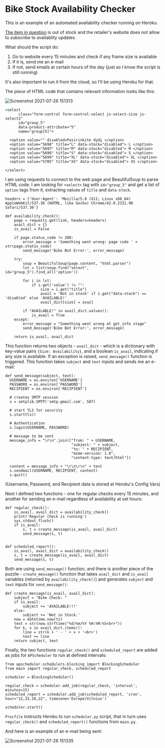 # Bike Stock Availability Checker

This is an example of an automated availability checker running on Heroku.

[The item in question](https://www.decathlon.lt/lt/unlinked/312397-66419-gravel-dviratis-120-su-diskiniai-stabdziais.html#/demodelsize-200m/demodelcolor-8575940?queryID=ecec0e2851f6f79ab57e376ac4c6c656&objectID=2962861) is out of stock and the retailer's website does not allow to subscribe to availablity updates.

What should the script do:
1. Go to website every 15 minutes and check if any frame size is available
2. If it is, send me an e-mail
3. If not, send emails at certain hours of the day (just so I know the script is still running)

It's also important to run it from the cloud, so I'll be using Heroku for that. 

The piece of HTML code that contains relevant information looks like this:

![Screenshot 2021-07-26 151313](https://user-images.githubusercontent.com/59995500/126987355-a27567bc-9de1-4c77-86ef-a31ba8a8f5cc.jpg)


    <select
          class="form-control form-control-select js-select-size js-select2"
          id="group_5"
          data-product-attribute="5"
          name="group[5]">
          
      <option value="" disabled>Pasirinkite dydį </option>
      <option value="5698" title="L" data-stock="disabled"> L </option>
      <option value="5697" title="M" data-stock="disabled"> M </option>
      <option value="5696" title="S" data-stock="disabled"> S </option>
      <option value="5699" title="XL" data-stock="disabled"> XL </option>
      <option value="5705" title="XS" data-stock="disabled"> XS </option>
    
    </select>

I am using requests to connect to the web page and BeautifulSoup to parse HTML code. I am looking for ```<select>``` tag with ```id="group_5"``` and get a list of ```option``` tags from it, extracting values of ```title``` and ```data-stock```. 

    headers = {'User-Agent': 'Mozilla/5.0 (X11; Linux x86_64) AppleWebKit/537.36 (KHTML, like Gecko) Chrome/42.0.2311.90 Safari/537.36'}

    def availability_check():
        page = requests.get(link, headers=headers)
        avail_dict = {}
        is_avail = False

        if page.status_code != 200:
            error_message = 'Something went wrong: page code ' + str(page.status_code)
            send_message('Bike Bot Error:', error_message)

        try:
            soup = BeautifulSoup(page.content, "html.parser")
            lst = list(soup.find("select", id="group_5").find_all('option'))

            for i in lst:
                if i.get('value') != "":
                    size = i.get("title")
                    avail = 'Not in stock' if i.get("data-stock") == 'disabled' else 'AVAILABLE!'
                    avail_dict[size] = avail

            if "AVAILABLE!" in avail_dict.values():
                is_avail = True
        except:
            error_message = "Something went wrong at get_info stage"
            send_message('Bike Bot Error:', error_message)

        return is_avail, avail_dict
      
This function returns two objects - ```avail_dict``` - which is a dictionary with key-value pairs ```{Size: Availability}```, and a boolean ```is_avail```, indicating if any size is available. If an exception is raised, ```send_message()``` function is triggered. This function takes ```subject``` and ```text``` inputs and sends me an e-mail:
  
    def send_message(subject, text):
      USERNAME = os.environ['USERNAME']
      PASSWORD = os.environ['PASSWORD']
      RECIPIENT = os.environ['RECIPIENT']

      # creates SMTP session
      s = smtplib.SMTP('smtp.gmail.com', 587)

      # start TLS for security
      s.starttls()

      # Authentication
      s.login(USERNAME, PASSWORD)

      # message to be sent
      message_info = "\r\n".join(["from: " + USERNAME,
                                  "subject: " + subject,
                                  "to: " + RECIPIENT,
                                  "mime-version: 1.0",
                                  "content-type: text/html"])

      content = message_info + "\r\n\r\n" + text
      s.sendmail(USERNAME, RECIPIENT, content)
      s.quit()
  
(Username, Password, and Recipient data is stored at Heroku's Config Vars)

Next I defined two functions - one for regular checks every 15 minutes, and another for sending an e-mail regardless of availability at set hours:

    def regular_check():
        is_avail, avail_dict = availability_check()
        print('Regular check is running')
        sys.stdout.flush()
        if is_avail:
            s, t = create_message(is_avail, avail_dict)
            send_message(s, t)


    def scheduled_report():
        is_avail, avail_dict = availability_check()
        s, t = create_message(is_avail, avail_dict)
        send_message(s, t)

Both are using ```send_message()``` function, and there is another piece of the puzzle - ```create_message()``` function that takes ```avail_dict``` and ```is_avail``` variables (returned by ```availability_check()```) and generates ```subject``` and ```text``` inputs for ```send_message()```:

    def create_message(is_avail, avail_dict):
        subject = "Bike Check: "
        if is_avail:
            subject += 'AVAILABLE!!!'
        else:
            subject += 'Not in Stock.'
        now = datetime.now(tz)
        text = str(now.strftime("%d/%m/%Y %H:%M:%S<br>"))
        for k, v in avail_dict.items():
            line = str(k + ' - ' + v + '<br>')
            text += line
        return subject, text
        
Finally, the two functions ```regular_check()``` and ```scheduled_report``` are added as jobs for ```APScheduler``` to run at defined intervals:

  
    from apscheduler.schedulers.blocking import BlockingScheduler
    from main import regular_check, scheduled_report

    scheduler = BlockingScheduler()

    regular_check = scheduler.add_job(regular_check, 'interval', minutes=15)
    scheduled_report = scheduler.add_job(scheduled_report, 'cron', hour="12,15,18,22", timezone='Europe/Vilnius')

    scheduler.start()
    
```Procfile``` instructs Heroku to run ```scheduler.py``` script, that in turn uses ```regular_check()``` and ```scheduled_report()``` functions from ```main.py```.

And here is an example of an e-mail being sent:

![Screenshot 2021-07-26 151335](https://user-images.githubusercontent.com/59995500/126987265-f5da96eb-64af-4b69-a8a2-3b4ebfb95364.jpg)






